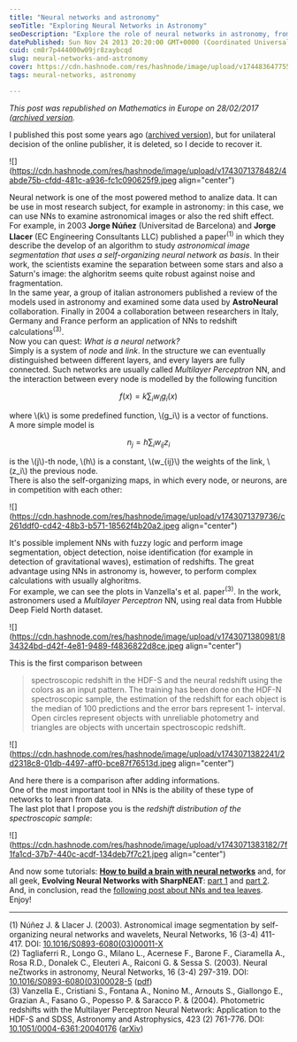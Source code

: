 ```yaml
---
title: "Neural networks and astronomy"
seoTitle: "Exploring Neural Networks in Astronomy"
seoDescription: "Explore the role of neural networks in astronomy, from image analysis to redshift calculations, with diverse applications and examples"
datePublished: Sun Nov 24 2013 20:20:00 GMT+0000 (Coordinated Universal Time)
cuid: cm8r7p444000w09jr8zaybcqd
slug: neural-networks-and-astronomy
cover: https://cdn.hashnode.com/res/hashnode/image/upload/v1744836477557/09ec08e7-dddc-43db-9f2d-96d98ca25f00.jpeg
tags: neural-networks, astronomy

---
```


*This post was republished on Mathematics in Europe on 28/02/2017 ([archived version](https://web.archive.org/web/20220523235259/http://mathematics-in-europe.eu/?p=801).*

I published this post some years ago ([archived version](https://web.archive.org/web/20101129170739/http://sciencebackstage.blogosfere.it/2010/10/neural-networks-and-astronomy.html)), but for unilateral decision of the online publisher, it is deleted, so I decide to recover it.

![](https://cdn.hashnode.com/res/hashnode/image/upload/v1743071378482/4abde75b-cfdd-481c-a936-fc1c090625f9.jpeg align="center")

Neural network is one of the most powered method to analize data. It can be use in most research subject, for example in astronomy: in this case, we can use NNs to examine astronomical images or also the red shift effect. For example, in 2003 **Jorge Núñez** (Universitad de Barcelona) and **Jorge Llacer** (EC Engineering Consultants LLC) published a paper<sup>(1)</sup> in which they describe the develop of an algorithm to study *astronomical image segmentation that uses a self-organizing neural network as basis*. In their work, the scientists examine the separation between some stars and also a Saturn's image: the alghoritm seems quite robust against noise and fragmentation.  
In the same year, a group of italian astronomers published a review of the models used in astronomy and examined some data used by **AstroNeural** collaboration. Finally in 2004 a collaboration between researchers in Italy, Germany and France perform an application of NNs to redshift calculations<sup>(3)</sup>.  
Now you can quest: *What is a neural network?*  
Simply is a system of *node* and *link*. In the structure we can eventually distinguished between different layers, and every layers are fully connected. Such networks are usually called *Multilayer Perceptron* NN, and the interaction between every node is modelled by the following funcition

$$f(x) = k \sum_i w_i g_i(x)$$

where \\(k\\) is some predefined function, \\(g_i\\) is a vector of functions.  
A more simple model is

$$n_j = h \sum_i w_{ij} z_i$$

is the \\(j\\)\-th node, \\(h\\) is a constant, \\(w_{ij}\\) the weights of the link, \\(z_i\\) the previous node.  
There is also the self-organizing maps, in which every node, or neurons, are in competition with each other:

![](https://cdn.hashnode.com/res/hashnode/image/upload/v1743071379736/c261ddf0-cd42-48b3-b571-18562f4b20a2.jpeg align="center")

It's possible implement NNs with fuzzy logic and perform image segmentation, object detection, noise identification (for example in detection of gravitational waves), estimation of redshifts. The great advantage using NNs in astronomy is, however, to perform complex calculations with usually alghoritms.  
For example, we can see the plots in Vanzella's et al. paper<sup>(3)</sup>. In the work, astronomers used a *Multilayer Perceptron* NN, using real data from Hubble Deep Field North dataset.

![](https://cdn.hashnode.com/res/hashnode/image/upload/v1743071380981/834324bd-d42f-4e81-9489-f4836822d8ce.jpeg align="center")

This is the first comparison between

> spectroscopic redshift in the HDF-S and the neural redshift using the colors as an input pattern. The training has been done on the HDF-N spectroscopic sample, the estimation of the redshift for each object is the median of 100 predictions and the error bars represent 1- interval. Open circles represent objects with unreliable photometry and triangles are objects with uncertain spectroscopic redshift.

![](https://cdn.hashnode.com/res/hashnode/image/upload/v1743071382241/2d2318c8-01db-4497-aff0-bce87f76513d.jpeg align="center")

And here there is a comparison after adding informations.  
One of the most important tool in NNs is the ability of these type of networks to learn from data.  
The last plot that I propose you is the *redshift distribution of the spectroscopic sample*:

![](https://cdn.hashnode.com/res/hashnode/image/upload/v1743071383182/7f1fa1cd-37b7-440c-acdf-134deb7f7c21.jpeg align="center")

And now some tutorials: [**How to build a brain with neural networks**](http://io9.com/5647277/how-to-build-a-brain-with-neural-networks) and, for all geek, **Evolving Neural Networks with SharpNEAT**: [part 1](http://www.nashcoding.com/2010/07/17/tutorial-evolving-neural-networks-with-sharpneat-2-part-1/) and [part 2](http://www.nashcoding.com/?p=177). And, in conclusion, read the [following post about NNs and tea leaves](http://www.science20.com/news_articles/artificial_neural_network_can_distinguish_between_tea_leaves).  
Enjoy!

---

(1) Núñez J. & Llacer J. (2003). Astronomical image segmentation by self-organizing neural networks and wavelets, Neural Networks, 16 (3-4) 411-417. DOI: [10.1016/S0893-6080(03)00011-X](http://dx.doi.org/10.1016%2FS0893-6080%2803%2900011-X)  
(2) Tagliaferri R., Longo G., Milano L., Acernese F., Barone F., Ciaramella A., Rosa R.D., Donalek C., Eleuteri A., Raiconi G. & Sessa S. (2003). Neural neZtworks in astronomy, Neural Networks, 16 (3-4) 297-319. DOI: [10.1016/S0893-6080(03)00028-5](http://dx.doi.org/10.1016%2FS0893-6080%2803%2900028-5) ([pdf](http://people.na.infn.it/~astroneural/documents/nnet_in_astronomy.pdf))  
(3) Vanzella E., Cristiani S., Fontana A., Nonino M., Arnouts S., Giallongo E., Grazian A., Fasano G., Popesso P. & Saracco P. & (2004). Photometric redshifts with the Multilayer Perceptron Neural Network: Application to the HDF-S and SDSS, Astronomy and Astrophysics, 423 (2) 761-776. DOI: [10.1051/0004-6361:20040176](http://dx.doi.org/10.1051%2F0004-6361%3A20040176) ([arXiv](http://arxiv.org/abs/astro-ph/0312064))